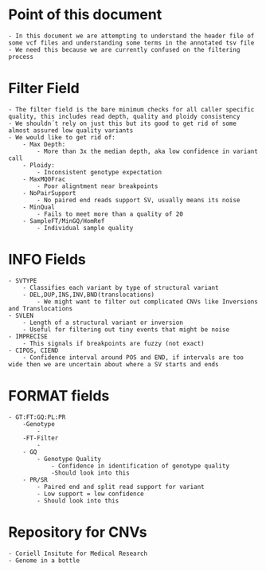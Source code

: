 # Point of this document
    - In this document we are attempting to understand the header file of some vcf files and understanding some terms in the annotated tsv file
    - We need this because we are currently confused on the filtering process



# Filter Field
    - The filter field is the bare minimum checks for all caller specific quality, this includes read depth, quality and ploidy consistency
    - We shouldn´t rely on just this but its good to get rid of some almost assured low quality variants
    - We would like to get rid of:
        - Max Depth: 
            - More than 3x the median depth, aka low confidence in variant call
        - Ploidy:
            - Inconsistent genotype expectation 
        - MaxMQ0Frac
            - Poor aligntment near breakpoints
        - NoPairSupport
            - No paired end reads support SV, usually means its noise
        - MinQual
            - Fails to meet more than a quality of 20
        - SampleFT/MinGQ/HomRef
            - Individual sample quality

# INFO Fields
    - SVTYPE
        - Classifies each variant by type of structural variant
        - DEL,DUP,INS,INV,BND(translocations)
            - We might want to filter out complicated CNVs like Inversions and Translocations
    - SVLEN
        - Length of a structural variant or inversion
        - Useful for filtering out tiny events that might be noise
    - IMPRECISE
        - This signals if breakpoints are fuzzy (not exact)
    - CIPOS, CIEND
        - Confidence interval around POS and END, if intervals are too wide then we are uncertain about where a SV starts and ends



# FORMAT fields
    - GT:FT:GQ:PL:PR
        -Genotype
            -
        -FT-Filter
            - 
        - GQ
            - Genotype Quality
                - Confidence in identification of genotype quality
                -Should look into this
        - PR/SR
            - Paired end and split read support for variant
            - Low support = low confidence
            - Should look into this

        

# Repository for CNVs
    - Coriell Insitute for Medical Research
    - Genome in a bottle